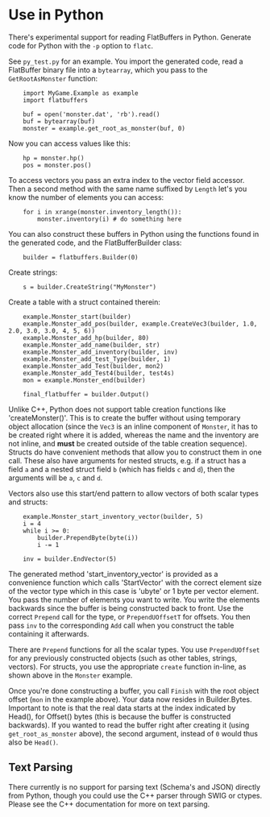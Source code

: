 # Use in Python

There's experimental support for reading FlatBuffers in Python. Generate
code for Python with the `-p` option to `flatc`.

See `py_test.py` for an example. You import the generated code, read a
FlatBuffer binary file into a `bytearray`, which you pass to the
`GetRootAsMonster` function:

~~~~~~~~~~~~~~~~~~~~~~~~~~~~~~~~~~~~~~~~~~~~~~~~~~~~~~~~~~~~~~~~~~{.py}
    import MyGame.Example as example
    import flatbuffers

    buf = open('monster.dat', 'rb').read()
    buf = bytearray(buf)
    monster = example.get_root_as_monster(buf, 0)
~~~~~~~~~~~~~~~~~~~~~~~~~~~~~~~~~~~~~~~~~~~~~~~~~~~~~~~~~~~~~~~~~~

Now you can access values like this:

~~~~~~~~~~~~~~~~~~~~~~~~~~~~~~~~~~~~~~~~~~~~~~~~~~~~~~~~~~~~~~~~~~{.py}
    hp = monster.hp()
    pos = monster.pos()
~~~~~~~~~~~~~~~~~~~~~~~~~~~~~~~~~~~~~~~~~~~~~~~~~~~~~~~~~~~~~~~~~~

To access vectors you pass an extra index to the
vector field accessor. Then a second method with the same name suffixed
by `Length` let's you know the number of elements you can access:

~~~~~~~~~~~~~~~~~~~~~~~~~~~~~~~~~~~~~~~~~~~~~~~~~~~~~~~~~~~~~~~~~~{.py}
    for i in xrange(monster.inventory_length()):
        monster.inventory(i) # do something here
~~~~~~~~~~~~~~~~~~~~~~~~~~~~~~~~~~~~~~~~~~~~~~~~~~~~~~~~~~~~~~~~~~

You can also construct these buffers in Python using the functions found
in the generated code, and the FlatBufferBuilder class:

~~~~~~~~~~~~~~~~~~~~~~~~~~~~~~~~~~~~~~~~~~~~~~~~~~~~~~~~~~~~~~~~~~{.py}
    builder = flatbuffers.Builder(0)
~~~~~~~~~~~~~~~~~~~~~~~~~~~~~~~~~~~~~~~~~~~~~~~~~~~~~~~~~~~~~~~~~~

Create strings:

~~~~~~~~~~~~~~~~~~~~~~~~~~~~~~~~~~~~~~~~~~~~~~~~~~~~~~~~~~~~~~~~~~{.py}
    s = builder.CreateString("MyMonster")
~~~~~~~~~~~~~~~~~~~~~~~~~~~~~~~~~~~~~~~~~~~~~~~~~~~~~~~~~~~~~~~~~~

Create a table with a struct contained therein:

~~~~~~~~~~~~~~~~~~~~~~~~~~~~~~~~~~~~~~~~~~~~~~~~~~~~~~~~~~~~~~~~~~{.py}
    example.Monster_start(builder)
    example.Monster_add_pos(builder, example.CreateVec3(builder, 1.0, 2.0, 3.0, 3.0, 4, 5, 6))
    example.Monster_add_hp(builder, 80)
    example.Monster_add_name(builder, str)
    example.Monster_add_inventory(builder, inv)
    example.Monster_add_test_Type(builder, 1)
    example.Monster_add_Test(builder, mon2)
    example.Monster_add_Test4(builder, test4s)
    mon = example.Monster_end(builder)

    final_flatbuffer = builder.Output()
~~~~~~~~~~~~~~~~~~~~~~~~~~~~~~~~~~~~~~~~~~~~~~~~~~~~~~~~~~~~~~~~~~

Unlike C++, Python does not support table creation functions like 'createMonster()'.
This is to create the buffer without
using temporary object allocation (since the `Vec3` is an inline component of
`Monster`, it has to be created right where it is added, whereas the name and
the inventory are not inline, and **must** be created outside of the table
creation sequence).
Structs do have convenient methods that allow you to construct them in one call.
These also have arguments for nested structs, e.g. if a struct has a field `a`
and a nested struct field `b` (which has fields `c` and `d`), then the arguments
will be `a`, `c` and `d`.

Vectors also use this start/end pattern to allow vectors of both scalar types
and structs:

~~~~~~~~~~~~~~~~~~~~~~~~~~~~~~~~~~~~~~~~~~~~~~~~~~~~~~~~~~~~~~~~~~{.py}
    example.Monster_start_inventory_vector(builder, 5)
    i = 4
    while i >= 0:
        builder.PrependByte(byte(i))
        i -= 1

    inv = builder.EndVector(5)
~~~~~~~~~~~~~~~~~~~~~~~~~~~~~~~~~~~~~~~~~~~~~~~~~~~~~~~~~~~~~~~~~~

The generated method 'start_inventory_vector' is provided as a convenience
function which calls 'StartVector' with the correct element size of the vector
type which in this case is 'ubyte' or 1 byte per vector element.
You pass the number of elements you want to write.
You write the elements backwards since the buffer
is being constructed back to front. Use the correct `Prepend` call for the type,
or `PrependUOffsetT` for offsets. You then pass `inv` to the corresponding
`Add` call when you construct the table containing it afterwards.

There are `Prepend` functions for all the scalar types. You use
`PrependUOffset` for any previously constructed objects (such as other tables,
strings, vectors). For structs, you use the appropriate `create` function
in-line, as shown above in the `Monster` example.

Once you're done constructing a buffer, you call `Finish` with the root object
offset (`mon` in the example above). Your data now resides in Builder.Bytes.
Important to note is that the real data starts at the index indicated by Head(),
for Offset() bytes (this is because the buffer is constructed backwards).
If you wanted to read the buffer right after creating it (using
`get_root_as_monster` above), the second argument, instead of `0` would thus
also be `Head()`.

## Text Parsing

There currently is no support for parsing text (Schema's and JSON) directly
from Python, though you could use the C++ parser through SWIG or ctypes. Please
see the C++ documentation for more on text parsing.

